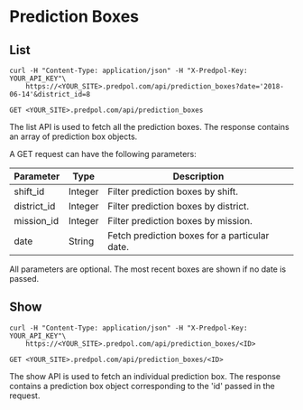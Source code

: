 # Prediction Boxes

## List

```shell
curl -H "Content-Type: application/json" -H "X-Predpol-Key: YOUR_API_KEY"\
    https://<YOUR_SITE>.predpol.com/api/prediction_boxes?date='2018-06-14'&district_id=8
```

`GET <YOUR_SITE>.predpol.com/api/prediction_boxes`

The list API is used to fetch all the prediction boxes. The response contains an array of prediction box objects.

A GET request can have the following parameters:

Parameter | Type | Description
--------- | -------- | -----------
shift_id | Integer | Filter prediction boxes by shift.
district_id | Integer | Filter prediction boxes by district.
mission_id | Integer | Filter prediction boxes by mission.
date | String | Fetch prediction boxes for a particular date.

<aside class='notice'>
All parameters are optional. The most recent boxes are shown if no date is passed.
</aside>

## Show

```shell
curl -H "Content-Type: application/json" -H "X-Predpol-Key: YOUR_API_KEY"\
    https://<YOUR_SITE>.predpol.com/api/prediction_boxes/<ID>
```

`GET <YOUR_SITE>.predpol.com/api/prediction_boxes/<ID>`

The show API is used to fetch an individual prediction box. The response contains a prediction box object corresponding to the 'id' passed in the request.

